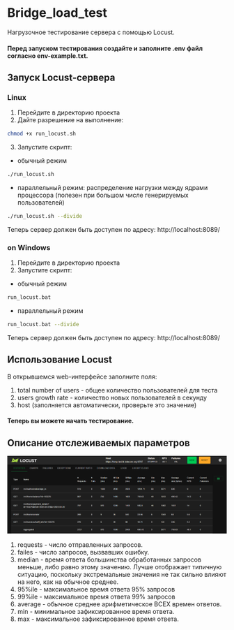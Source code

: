 # Bridge_load_test
Нагрузочное тестирование сервера с помощью Locust.

#### Перед запуском тестирования создайте и заполните .env файл согласно env-example.txt.

## Запуск Locust-сервера
### Linux

1. Перейдите в директорию проекта
2. Дайте разрешение на выполнение:
```bash
chmod +x run_locust.sh
```
3. Запустите скрипт:
- обычный режим
```bash
./run_locust.sh
```
- параллельный режим: распределение нагрузки между ядрами процессора (полезен при большом числе генерируемых пользователей)
```bash
./run_locust.sh --divide
```
Теперь сервер должен быть доступен по адресу: http://localhost:8089/

### on Windows
1. Перейдите в директорию проекта
2. Запустите скрипт:
- обычный режим
```bash
run_locust.bat 
```
- параллельный режим
```bash
run_locust.bat --divide
```
Теперь сервер должен быть доступен по адресу: http://localhost:8089/

## Использование Locust
В открывшемся web-интерфейсе заполните поля:
1. total number of users - общее количество пользователей для теста
2. users growth rate - количество новых пользователей в секунду
3. host (заполняется автоматически, проверьте это значение)

#### Теперь вы можете начать тестирование.

## Описание отслеживаемых параметров
![img.png](img.png)
1. requests - число отправленных запросов.
2. failes - число запросов, вызвавших ошибку.
3. median - время ответа большинства обработанных запросов меньше, либо равно этому значению. Лучше отображает типичную ситуацию, поскольку экстремальные значения не так сильно влияют на него, как на обычное среднее.
4. 95%ile - максимальное время ответа 95% запросов
5. 99%ile - максимальное время ответа 99% запросов
6. average - обычное среднее арифметическое ВСЕХ времен ответов. 
7. min - минимальное зафиксированное время ответа. 
8. max - максимальное зафиксированное время ответа.
